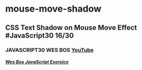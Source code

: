 # mouse-move-shadow
## CSS Text Shadow on Mouse Move Effect  #JavaScript30 16/30
### JAVASCRIPT30 WES BOS [YouTube](https://www.youtube.com/watch?v=zaz9gLI-Xac&list=PLu8EoSxDXHP6CGK4YVJhL_VWetA865GOH&index=17)


##### [Wes Bos JavaScript Exersice](https://javascript30.com/)

